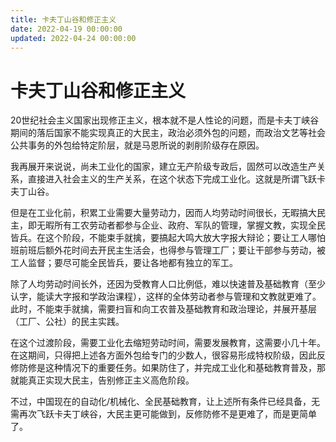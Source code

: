 ```yaml
---
title: 卡夫丁山谷和修正主义
date: 2022-04-19 00:00:00
updated: 2022-04-24 00:00:00
---
```


# 卡夫丁山谷和修正主义

20世纪社会主义国家出现修正主义，根本就不是人性论的问题，而是卡夫丁峡谷期间的落后国家不能实现真正的大民主，政治必须外包的问题，而政治文艺等社会公共事务的外包给特定阶层，就是马恩所说的剥削阶级存在原因。

我再展开来说说，尚未工业化的国家，建立无产阶级专政后，固然可以改造生产关系，直接进入社会主义的生产关系，在这个状态下完成工业化。这就是所谓飞跃卡夫丁山谷。

但是在工业化前，积累工业需要大量劳动力，因而人均劳动时间很长，无暇搞大民主，即无暇所有工农劳动者都参与企业、政府、军队的管理，掌握文教，实现全民皆兵。在这个阶段，不能束手就擒，要搞起大鸣大放大字报大辩论；要让工人哪怕班前班后额外花时间去开民主生活会，也得参与管理工厂；要让干部参与劳动，被工人监督；要尽可能全民皆兵，要让各地都有独立的军工。

除了人均劳动时间长外，还因为受教育人口比例低，难以快速普及基础教育（至少认字，能读大字报和学政治课程），这样的全体劳动者参与管理和文教就更难了。此时，不能束手就擒，需要扫盲和向工农普及基础教育和政治理论，并展开基层（工厂、公社）的民主实践。

在这个过渡阶段，需要工业化去缩短劳动时间，需要发展教育，这需要小几十年。在这期间，只得把上述各方面外包给专门的少数人，很容易形成特权阶级，因此反修防修是这种情况下的重要任务。如果防住了，并完成工业化和基础教育普及，那就能真正实现大民主，告别修正主义高危阶段。

不过，中国现在的自动化/机械化、全民基础教育，让上述所有条件已经具备，无需再次飞跃卡夫丁峡谷，大民主更可能做到，反修防修不是更难了，而是更简单了。

